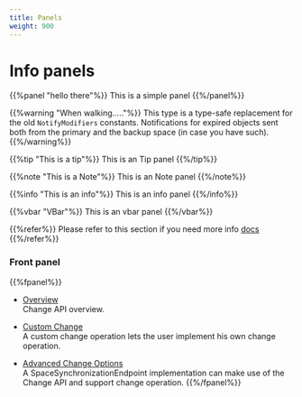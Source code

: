```yaml
---
title: Panels
weight: 900
---
```

 
# Info panels




{{%panel "hello there"%}}
This is a simple panel
{{%/panel%}}



{{%warning "When walking....."%}}
This type is a type-safe replacement for the old `NotifyModifiers` constants.
Notifications for expired objects sent both from the primary and the backup space (in case you have such).
{{%/warning%}}


{{%tip "This is a tip"%}}
This is an Tip panel
{{%/tip%}}

{{%note "This is a Note"%}}
This is an Note panel
{{%/note%}}


{{%info "This is an info"%}}
This is an info panel
{{%/info%}}


{{%vbar "VBar"%}}
This is an vbar panel
{{%/vbar%}}


{{%refer%}}
Please refer to this section if you need more info [docs](http://docs.gigaspaces.com)
{{%/refer%}}

 

### Front panel 

{{%fpanel%}}
- [Overview](./change-api.html)<br>
Change API overview.

- [Custom Change](./change-api-custom-operation.html)<br>
A custom change operation lets the user implement his own change operation.

- [Advanced Change Options](./change-api-advanced.html)<br>
A SpaceSynchronizationEndpoint implementation can make use of the Change API and support change operation.
{{%/fpanel%}}


  

 


 


